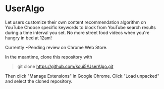 # UserAlgo
Let users customize their own content recommendation algorithm on YouTube
Choose specific keywords to block from YouTube search results during a time interval you set. No more street food videos when you're hungry in bed at 12am!

Currently ~Pending review on Chrome Web Store.

In the meantime, clone this repository with
> git clone https://github.com/kcui5/UserAlgo.git

Then click "Manage Extensions" in Google Chrome. Click "Load unpacked" and select the cloned repository.

